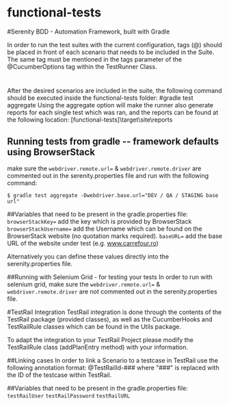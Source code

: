 # functional-tests

#Serenity BDD - Automation Framework, built with Gradle

In order to run the test suites with the current configuration, tags (@) should be placed in front of each scenario that needs to be included in the Suite.
The same tag must be mentioned in the tags parameter of the @CucumberOptions tag within the TestRunner Class.
#
After the desired scenarios are included in the suite, the following command should be executed inside the functional-tests folder:
#gradle test aggregate
Using the aggregate option will make the runner also generate reports for each single test which was ran, and the reports can be found at the following location:
[functional-tests]\target\site\reports


## Running tests from gradle -- framework defaults using BrowserStack
make sure the `webdriver.remote.url=` & `webdriver.remote.driver` are commented out in the serenity.properties file and
run with the following command:

`$ gradle test aggregate -Dwebdriver.base.url="DEV / QA / STAGING base url"`

##Variables that need to be present in the gradle.properties file:
`browserStackKey=`   add the key which is provided by BrowserStack
`browserStackUsername=`  add the Username which can be found on the BrowserStack website (no quotation marks required).
`baseURL=` add the base URL of the website under test (e.g. www.carrefour.ro)

Alternatively you can  define these values directly into the serenity.properties file.


##Running with Selenium Grid - for testing your tests
In order to run with selenium grid, make sure the `webdriver.remote.url=` & `webdriver.remote.driver` are not commented
out in the serenity.properties file.

#TestRail Integration
TestRail integration is done through the contents of the TestRail package (provided classes), as well as the CucumberHooks and TestRailRule
classes which can be found in the Utils package.

To adapt the integration to your TestRail Project please modify the TestRailRule class (addPlanEntry method) with your information.

##Linking cases
In order to link a Scenario to a testcase in TestRail use the following annotation format: @TestRailId-### where "###" is replaced with the ID of the testcase within TestRail.

##Variables that need to be present in the gradle.properties file:
`testRailUser`
`testRailPassword`
`testRailURL`